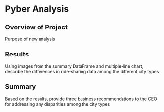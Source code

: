# Pyber Analysis

## Overview of Project
Purpose of new analysis

## Results
Using images from the summary DataFrame and multiple-line chart, describe the differences in ride-sharing data among the different city types

## Summary
Based on the results, provide three business recommendations to the CEO for addressing any disparities among the city types
